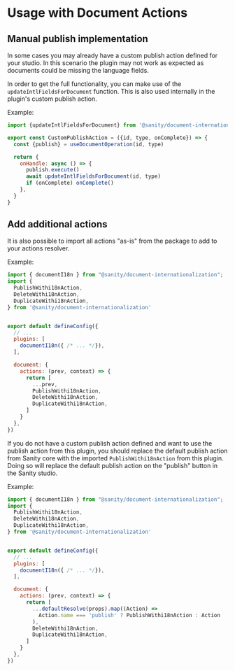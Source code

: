 # Usage with Document Actions

## Manual publish implementation

In some cases you may already have a custom publish action defined for your studio. In this scenario the plugin may not work as expected as documents could be missing the language fields.

In order to get the full functionality, you can make use of the `updateIntlFieldsForDocument` function. This is also used internally in the plugin's custom publish action.

Example:

```js
import {updateIntlFieldsForDocument} from '@sanity/document-internationalization'

export const CustomPublishAction = ({id, type, onComplete}) => {
  const {publish} = useDocumentOperation(id, type)

  return {
    onHandle: async () => {
      publish.execute()
      await updateIntlFieldsForDocument(id, type)
      if (onComplete) onComplete()
    },
  }
}
```

## Add additional actions

It is also possible to import all actions "as-is" from the package to add to your actions resolver.

Example:

```js
import { documentI18n } from "@sanity/document-internationalization";
import {
  PublishWithi18nAction,
  DeleteWithi18nAction,
  DuplicateWithi18nAction,
} from '@sanity/document-internationalization'


export default defineConfig({
  // ...
  plugins: [
    documentI18n({ /* ... */}),
  ],

  document: {
    actions: (prev, context) => {
      return [
        ...prev,
        PublishWithi18nAction,
        DeleteWithi18nAction,
        DuplicateWithi18nAction,
      ]
    }
  },
})
```

If you do not have a custom publish action defined and want to use the publish action from this plugin,
you should replace the default publish action from Sanity core with the imported `PublishWithi18nAction` from this plugin.
Doing so will replace the default publish action on the "publish" button in the Sanity studio.

Example:

```js
import { documentI18n } from "@sanity/document-internationalization";
import {
  PublishWithi18nAction,
  DeleteWithi18nAction,
  DuplicateWithi18nAction,
} from '@sanity/document-internationalization'


export default defineConfig({
  // ...
  plugins: [
    documentI18n({ /* ... */}),
  ],

  document: {
    actions: (prev, context) => {
      return [
        ...defaultResolve(props).map((Action) =>
          Action.name === 'publish' ? PublishWithi18nAction : Action
        ),
        DeleteWithi18nAction,
        DuplicateWithi18nAction,
      ]
    }
  },
})
```
